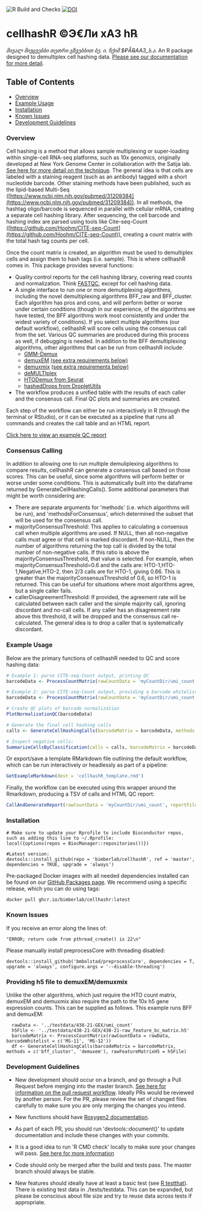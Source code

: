 ![R Build and Checks](https://github.com/BimberLab/cellhashR/workflows/R%20Build%20and%20Checks/badge.svg)
[![DOI](https://zenodo.org/badge/317274382.svg)](https://zenodo.org/badge/latestdoi/317274382)

# cellhashR  ©Э€Ли хАЗ h℞
*მივალ მივჸვებბი თეთრი გზვებბით ბე. ი. ჩქიმ $₽Å℞AA3_ს.ა.* 
An R package designed to demultiplex cell hashing data. [Please see our documentation for more detail](https://barionleg.github.io/cellhashR/).

## Table of Contents
* [Overview](#overview)
* [Example Usage](#example)
* [Installation](#installation)
* [Known Issues](#issues)
* [Development Guidelines](#developers)


### <a name="overview">Overview</a>

Cell hashing is a method that allows sample multiplexing or super-loading within single-cell RNA-seq platforms, such as 10x genomics, originally developed at New York Genome Center in collaboration with the Satija lab. [See here for more detail on the technique](https://cite-seq.com/cell-hashing/). The general idea is that cells are labeled with a staining reagent (such as an antibody) tagged with a short nucleotide barcode. Other staining methods have been published, such as the lipid-based Multi-Seq ([https://www.ncbi.nlm.nih.gov/pubmed/31209384](https://www.ncbi.nlm.nih.gov/pubmed/31209384)).  In all methods, the hashtag oligo/barcode is sequenced in parallel with cellular mRNA, creating a separate cell hashing library. After sequencing, the cell barcode and hashing index are parsed using tools like Cite-seq-Count ([https://github.com/Hoohm/CITE-seq-Count](https://github.com/Hoohm/CITE-seq-Count)), creating a count matrix with the total hash tag counts per cell. 

Once the count matrix is created, an algorithm must be used to demultiplex cells and assign them to hash tags (i.e. sample). This is where cellhashR comes in. This package provides several functions:
- Quality control reports for the cell hashing library, covering read counts and normalization. Think [FASTQC](https://www.bioinformatics.babraham.ac.uk/projects/fastqc/), except for cell hashing data.
- A single interface to run one or more demutiplexing algorithms, including the novel demultiplexing algorithms BFF_raw and BFF_cluster.  Each algorithm has pros and cons, and will perform better or worse under certain conditions (though in our experience, of the algorithms we have tested, the BFF algorithms work most consistently and under the widest variety of conditions). If you select multiple algorithms (our default workflow), cellhashR will score cells using the consensus call from the set. Various QC summaries are produced during this process as well, if debugging is needed.  In addition to the BFF demultiplexing algorithms, other algorithms that can be run from cellhashR include:
    - [GMM-Demux](https://github.com/CHPGenetics/GMM-Demux)
    - [demuxEM](https://github.com/klarman-cell-observatory/demuxEM) [(see extra requirements below)](#h5file)
    - [demuxmix](https://github.com/huklein/demuxmix) [(see extra requirements below)](#h5file)
    - [deMULTIplex](https://github.com/chris-mcginnis-ucsf/MULTI-seq)
    - [HTODemux from Seurat](https://satijalab.org/seurat/v3.1/hashing_vignette.html)
    - [hashedDrops from DropletUtils](https://github.com/MarioniLab/DropletUtils)
- The workflow produces a unified table with the results of each caller and the consensus call. Final QC plots and summaries are created. 

Each step of the workflow can either be run interactively in R (through the terminal or RStudio), or it can be executed as a pipeline that runs all commands and creates the call table and an HTML report. 

[Click here to view an example QC report](https://bimberlab.github.io/cellhashR/articles/V01-QC-example.html)

### <a name="consensus">Consensus Calling</a>

In addition to allowing one to run multiple demuliplexing algorithms to compare results, cellhashR can generate a consensus call based on those scores. This can be useful,
since some algorithms will perform better or worse under some conditions. This is automatically built into the dataframe returned by GenerateCellHashingCalls(). Some additional parameters that might be worth considering are:
- There are separate arguments for 'methods' (i.e. which algorithms will be run), and 'methodsForConsensus', which determined the subset that will be used for the consensus call.
- majorityConsensusThreshold: This applies to calculating a consensus call when multiple algorithms are used. If NULL, then all non-negative calls must agree or that cell is marked discordant. If non-NULL, then the number of algorithms returning the top call is divided by the total number of non-negative calls. If this ratio is above the majorityConsensusThreshold, that value is selected. For example, when majorityConsensusThreshold=0.6 and the calls are: HTO-1,HTO-1,Negative,HTO-2, then 2/3 calls are for HTO-1, giving 0.66. This is greater than the majorityConsensusThreshold of 0.6, so HTO-1 is returned. This can be useful for situations where most algorithms agree, but a single caller fails.
- callerDisagreementThreshold: If provided, the agreement rate will be calculated between each caller and the simple majority call, ignoring discordant and no-call cells. If any caller has an disagreement rate above this threshold, it will be dropped and the consensus call re-calculated. The general idea is to drop a caller that is systematically discordant.

### <a name="example">Example Usage</a>

Below are the primary functions of cellhashR needed to QC and score hashing data:
```r
# Example 1: parse CITE-seq-Count output, printing QC
barcodeData <- ProcessCountMatrix(rawCountData = 'myCountDir/umi_count', minCountPerCell = 5)

# Example 2: parse CITE-seq-Count output, providing a barcode whitelist. 
barcodeData <- ProcessCountMatrix(rawCountData = 'myCountDir/umi_count', minCountPerCell = 5, barcodeWhitelist = c('HTO-1', 'HTO-2', 'HTO-3', 'HTO-4', 'HTO-6'))

# Create QC plots of barcode normalization
PlotNormalizationQC(barcodeData)

# Generate the final cell hashing calls
calls <- GenerateCellHashingCalls(barcodeMatrix = barcodeData, methods = c('multiseq', 'htodemux'))

# Inspect negative cells:
SummarizeCellsByClassification(calls = calls, barcodeMatrix = barcodeData)


```

Or export/save a template RMarkdown file outlining the default workflow, which can be run interactively or headlessly as part of a pipeline:
 
```r
GetExampleMarkdown(dest = 'cellhashR_template.rmd')
```

Finally, the workflow can be executed using this wrapper around the Rmarkdown, producing a TSV of calls and HTML QC report:
 
```r
CallAndGenerateReport(rawCountData = 'myCountDir/umi_count', reportFile = 'report.html', callFile = 'calls.txt', barcodeWhitelist = c('HTO-1', 'HTO-2', 'HTO-3'), title = 'Cell Hashing For Experiment 1')
```
### <a name="installation">Installation</a>

```{r}
# Make sure to update your Rprofile to include Bioconductor repos, such as adding this line to ~/.Rprofile:
local({options(repos = BiocManager::repositories())})

#Latest version:
devtools::install_github(repo = 'bimberlab/cellhashR', ref = 'master', dependencies = TRUE, upgrade = 'always')
```
    
Pre-packaged Docker images with all needed dependencies installed can be found on our [GitHub Packages page](https://github.com/orgs/BimberLab/packages/container/package/cellhashr). We recommend using a specific release, which you can do using tags:    

```
docker pull ghcr.io/bimberlab/cellhashr:latest
```

### <a name="issues">Known Issues</a>

If you receive an error along the lines of:
```
"ERROR; return code from pthread_create() is 22\n"
```
Please manually install preprocessCore with threading disabled:
```
devtools::install_github('bmbolstad/preprocessCore', dependencies = T, upgrade = 'always', configure.args = '--disable-threading')
```


### <a name="h5file">Providing h5 file to demuxEM/demuxmix</a>

Unlike the other algorithms, which just require the HTO count matrix, demuxEM and demuxmix also require the path to the 10x h5 gene expression counts. This can be supplied as follows. This example runs BFF and demuxEM:
```
  rawData <- '../testdata/438-21-GEX/umi_count'
  h5File <- '../testdata/438-21-GEX/438-21-raw_feature_bc_matrix.h5'
  barcodeMatrix <- ProcessCountMatrix(rawCountData = rawData, barcodeWhitelist = c('MS-11', 'MS-12'))
  df <- GenerateCellHashingCalls(barcodeMatrix = barcodeMatrix, methods = c('bff_cluster', 'demuxem'), rawFeatureMatrixH5 = h5File)
```

### <a name="developers">Development Guidelines</a>

* New development should occur on a branch, and go through a Pull Request before merging into the master branch.  [See here for information on the pull request workflow](https://guides.github.com/introduction/flow/).  Ideally PRs would be reviewed by another person.  For the PR, please review the set of changed files carefully to make sure you are only merging the changes you intend.   

* New functions should have [Roxygen2 documentation](https://kbroman.org/pkg_primer/pages/docs.html).

* As part of each PR, you should run 'devtools::document()' to update documentation and include these changes with your commits.

* It is a good idea to run 'R CMD check' locally to make sure your changes will pass.  [See here for more information](http://r-pkgs.had.co.nz/check.html)

* Code should only be merged after the build and tests pass.  The master branch should always be stable.

* New features should ideally have at least a basic test (see [R testthat](http://r-pkgs.had.co.nz/tests.html)).  There is existing test data in ./tests/testdata.  This can be expanded, but please be conscious about file size and try to reuse data across tests if appropriate.


